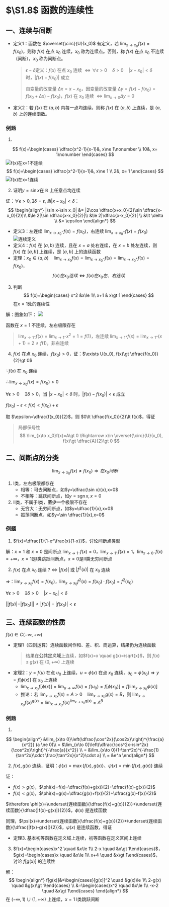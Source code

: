 # $\S1.8$ 函数的连续性
## 一、连续与间断
* 定义1：函数在 $\overset{\circ}{U}(x_0)$ 有定义，若 $\displaystyle \lim_{x\to x_0}f(x)=f(x_0)$，则称 $f(x)$ 在点 $x_0$ 连续，$x_0$ 称为连续点。否则，称 $f(x)$ 在点 $x_0$ 不连续（间断），$x_0$ 称为间断点。
	> $\epsilon - \delta$定义：$f(x)$ 在点 $x_0$ 连续 $\Leftrightarrow \forall \epsilon \gt 0 \quad \delta \gt 0 \quad |x-x_0|\lt \delta$时，$|f(x)-f(x_0)|$ 成立
	>
	> 自变量的改变量 $\Delta x=x-x_0$，因变量的改变量 $\Delta y=f(x)-f(x_0)=f(x_0+\Delta x)-f(x_0)$，$f(x)$ 在 $x_0$ 连续 $\displaystyle \Leftrightarrow \lim_{x \to 0}\Delta y = 0$
* 定义2：若 $f(x)$ 在 $(a,b)$ 内每一点均连续，则称 $f(x)$ 在 $(a,b)$ 上连续，是 $(a,b)$ 上的连续函数。

### 例题
1.
$$
	f(x)=\begin{cases}
	\dfrac{x^2-1}{x-1}&, x\ne 1\nonumber \\
	10&, x= 1\nonumber
	\end{cases}
$$
![f(x)在x=1不连续](../assets/1/continuity1.png)
$$
  f(x)=\begin{cases}
  \dfrac{x^2-1}{x-1}&, x\ne 1 \\
  2&, x= 1
  \end{cases}
$$
![f(x)在x=1连续](../assets/1/continuity2.png)

2. 证明$y=\sin x$在 $\mathbb{R}$ 上任意点均连续

证：$\forall \epsilon \gt 0, \exists \delta = \epsilon, 当|x-x_0|\lt \delta$：
$$
\begin{align*}
 |\sin x-\sin x_0| &= |2\cos \dfrac{x+x_0}{2}\sin \dfrac{x-x_0}{2}|\\
 &\le 2|\sin \dfrac{x-x_0}{2}|\\
 &\le 2|\dfrac{x-x_0}{2}| \\
 &\lt \delta \\
 &= \epsilon
\end{align*}
$$

* 定义3：左连续 $\displaystyle \lim_{x\to x_0^-}f(x)=f(x_0)$，右连续 $\displaystyle \lim_{x\to x_0^+}f(x)=f(x_0)$
   ![连续定义](../assets/1/continuity3.png)
* 定义4：$f(x)$ 在 $(a,b)$ 连续，且在 $x=a$ 处右连续，在 $x=b$ 处左连续，则 $f(x)$ 在 $[a,b]$ 上连续，是 $[a,b]$ 上的连续函数
* 定理：$\displaystyle x_0\in (a,b) \quad \lim_{x\to x_0}f(x)=\lim_{x\to x_0^-}f(x)=\lim_{x\to x_0^+}f(x)=f(x_0)$，
$$
f(x)在x_0连续 \Leftrightarrow f(x)在x_0左、右连续
$$

3. 判断
$$
  f(x)=\begin{cases}
  x^2 &x\le 1\\
  x+1 & x\gt 1
  \end{cases}
$$
在$x=1$处的连续性

解：图象如下：
![](../assets/1/continuity4.png)

函数在 $x=1$ 不连续，左右极限存在
> $\displaystyle \lim_{x\to 1^-}f(x)=\lim_{x\to 1^-}x^2=1=f(1)$，左连续
> $\displaystyle \lim_{x\to 1^+}f(x)=\lim_{x\to 1^+}(x+1)=2\ne f(1)$，非右连续

4. $f(x)$ 在点 $x_0$ 连续，$f(x_0)\gt 0$，证：$\exists U(x_0), f(x)\gt \dfrac{f(x_0)}{2}\gt 0$

$\because f(x)$ 在 $x_0$ 连续

$\therefore \displaystyle \lim_{x\to x_0}f(x)=f(x_0)\gt 0$

$\forall \epsilon \gt 0 \quad \exists \delta \gt 0$，当 $|x-x_0|\lt \delta$ 时，$|f(x)-f(x_0)|\lt \epsilon$ 成立

$f(x_0)-\epsilon \lt f(x) \lt f(x_0)+\epsilon$

取 $\epsilon=\dfrac{f(x_0)}{2}$，则 $0\lt \dfrac{f(x_0)}{2}\lt f(x)$，得证

> 局部保号性
> $$
   \lim_{x\to x_0}f(x)=A\gt 0 \Rightarrow x\in \overset{\circ}{U}(x_0), f(x)\gt \dfrac{A}{2}\gt 0
> $$
## 二、间断点的分类
$$
\lim_{x\to x_0}f(x)\ne f(x_0)\Rightarrow 在x_0间断
$$
1. I类，左右极限都存在
	* 相等：可去间断点，如$y=\dfrac{\sin x}{x},x=0$
	* 不相等：跳跃间断点，如$y=\operatorname{sgn} x,x=0$
2. II类，不属于I类，**至少一个**极限不存在
	* 无穷大：无穷间断点，如$y=\dfrac{1}{x},x=0$
	* 振荡间断点，如$y=\sin \dfrac{1}{x},x=0$

### 例题
1. $f(x)=\dfrac{1}{1-e^\frac{x}{1-x}}$，讨论间断点类型

解：$x=1$ 和 $x=0$ 是间断点
$\displaystyle \lim_{x\to 1^-}f(x)=0$，$\displaystyle \lim_{x\to 1^+}f(x)=1$，$\displaystyle \lim_{x\to 0^-}f(x)=+\infty$，$x=1$是I类跳跃间断点，$x=0$是II类无穷间断点

2. $f(x)$ 在点 $x_0$ 连续 $?\Leftrightarrow |f(x)|$ 或 $|f^2(x)|$ 在 $x_0$ 连续

$\Rightarrow$：$\displaystyle \lim_{x\to x_0}f(x)=f(x_0)$，$\displaystyle \lim_{x\to x_0}f^2(x)=f(x_0)\cdot f(x_0)=f^2(x_0)$

$\forall \epsilon \gt 0 \quad \exists \delta \gt 0 \quad |x-x_0|\lt \delta$

$||f(x)|-|f(x_0)||\lt |f(x)|-|f(x_0)| \lt \epsilon$

## 三、连续函数的性质
$f(x)\in C(-\infty, +\infty)$

* 定理1（四则运算）连续函数间作和、差、积、商运算，结果仍为连续函数
	> 结果在**公共定义域**上连续，如$f(x)=x \quad g(x)=\sqrt{x}$，则 $f(x)\pm g(x)$ 在 $(0,+\infty)$ 上连续
* 定理2：$y=f(u)$ 在点 $u_0$ 上连续，$u=\phi(x)$ 在点 $x_0$ 连续，$u_0=\phi (x_0) \Rightarrow y=f[\phi (x)]$ 在 $x_0$ 上连续
	* $\displaystyle \lim_{x\to x_0}f[\phi (x)]=\lim_{u \to \infty}f(u)=f(u_0)=f[\phi(x_0)]=f[\lim_{x\to x_0}\phi(x)]$
	* 推论：若 $\displaystyle \lim_{x\to x_0}f(x)=A\gt 0 \quad \lim_{x\to x_0}g(x)=B$，则 $\displaystyle \lim_{x\to x_0}f(x)^{g(x)}=\lim_{x\to x_0}f(x)^{\lim_{x\to x_0}g(x)}=A^B$

### 例题
1.
$$
   \begin{align*}
   &\lim_{x\to 0}\left(\dfrac{\cos^2x}{\cos2x}\right)^{\frac{a}{x^2}}  (a \ne 0)\\
   = &\lim_{x\to 0}\left(\dfrac{\cos^2x-\sin^2x}{\cos^2x}\right)^{-\frac{a}{x^2}} \\
   = &\lim_{x\to 0}(1-\tan^2x)^{-\frac{1}{tan^2x}\cdot \frac{\tan^2x}{x^2}\cdot a} \\
   = &e^a
   \end{align*}
$$

2. $f(x),g(x)$ 连续，证明：$\phi(x)=\max\{f(x),g(x)\}$、$\psi(x)=\min\{f(x),g(x)\}$ 连续

证：
* $f(x)\gt g(x)$，$\phi(x)=f(x)=\dfrac{f(x)+g(x)}{2}+\dfrac{f(x)-g(x)}{2}$
* $f(x)\lt g(x)$，$\phi(x)=g(x)=\dfrac{g(x)+f(x)}{2}+\dfrac{g(x)-f(x)}{2}$

$\therefore \phi(x)=\underset{连续函数}{\dfrac{f(x)+g(x)}{2}}+\underset{连续函数}{\dfrac{|f(x)-g(x)|}{2}}$，$\phi(x)$ 是连续函数

同理，$\psi(x)=\underset{连续函数}{\dfrac{f(x)+g(x)}{2}}+\underset{连续函数}{\dfrac{|f(x)-g(x)|}{2}}$，$\psi(x)$ 是连续函数，得证

* 定理3. 基本初等函数在定义域上连续，初等函数在定义区间上连续

3. $f(x)=\begin{cases}x^2 \quad &x\le 1\\ 2-x \quad &x\gt 1\end{cases}$，$g(x)=\begin{cases}x \quad &x\le 1\\ x+4 \quad &x\gt 1\end{cases}$，讨论 $f[g(x)]$ 的连续性

解：
$$
   \begin{align*}
   f[g(x)]&=\begin{cases}[g(x)]^2 \quad &g(x)\le 1\\ 2-g(x) \quad &g(x)\gt 1\end{cases} \\
   &=\begin{cases}x^2 \quad &x\le 1\\ -x-2 \quad &x\gt 1\end{cases}
   \end{align*}
$$
在 $(-\infty, 1)\cup (1,+\infty)$ 上连续，$x=1$ I类跳跃间断
